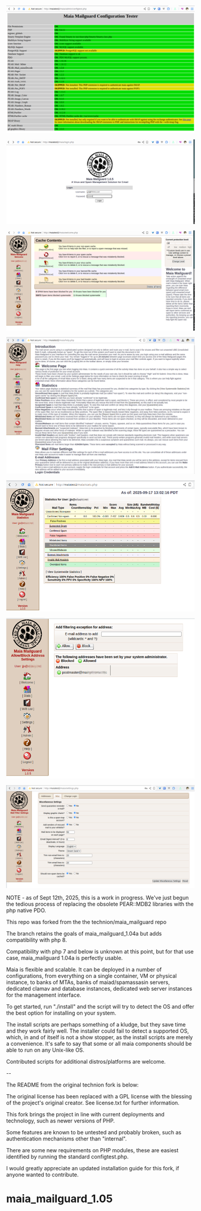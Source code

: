 ![maia configtest page](https://github.com/einheit/maia-screenshots/blob/master/maia_105_configtest.png "maia configtest page")

![maia login page](https://github.com/einheit/maia-screenshots/blob/master/maia_105_login.png "maia login page")

![maia welcome page](https://github.com/einheit/maia-screenshots/blob/master/maia_105_welcome.png "maia welcome page")

![maia help page](https://github.com/einheit/maia-screenshots/blob/master/maia_105_help.png "maia help page")

![maia stats page](https://github.com/einheit/maia-screenshots/blob/master/maia_105_stats.png "maia stats page")

![maia wblist page](https://github.com/einheit/maia-screenshots/blob/master/maia_105_wblist.png "maia wblist page")

![maia setting page](https://github.com/einheit/maia-screenshots/blob/master/maia_105_settings.png "maia settings page")

NOTE - as of Sept 12th, 2025, this is a work in progress. We've just begun the tedious process of replacing the obsolete PEAR::MDB2 libraries with the php native PDO. 

This repo was forked from the the technion/maia_mailguard repo

The branch retains the goals of maia_mailguard_1.04a but adds compatibility with php 8.

Compatibility with php 7 and below is unknown at this point, but for that use case, maia_mailguard 1.04a is perfectly usable. 

Maia is flexible and scalable. It can be deployed in a number of configurations, from everything on a single container, VM or physical instance, to banks of MTAs, banks of maiad/spamassasin servers, dedicated clamav and database instances, dedicated web server instances for the management interface.

To get started, run "./install" and the script will try to detect the OS and offer the best option for installing on your system. 

The install scripts are perhaps something of a kludge, but they save time and they work fairly well. The installer could fail to detect a supported OS, which, in and of itself is not a show stopper, as the install scripts are merely a convenience. It's safe to say that some or all maia components should be able to run on any Unix-like OS.

Contributed scripts for additional distros/platforms are welcome.


-- 

The README from the original technion fork is below:

The original license has been replaced with a GPL license with the blessing of the project's original creator. See license.txt for further information.

This fork brings the project in line with current deployments and technology, such as newer versions of PHP.

Some features are known to be untested and probably broken, such as authentication mechanisms other than "internal".

There are some new requirements on PHP modules, these are easiest identified by running the standard configtest.php.

I would greatly appreciate an updated installation guide for this fork, if anyone wanted to contribute.

# maia_mailguard_1.05
